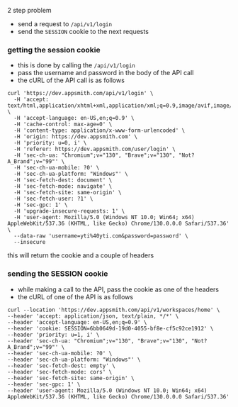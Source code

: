 2 step problem
- send a request to `/api/v1/login` 
- send the `SESSION` cookie to the next requests

### getting the session cookie
- this is done by calling the `/api/v1/login`
- pass the username and password in the body of the API call
- the cURL of the API call is as follows
```curl
curl 'https://dev.appsmith.com/api/v1/login' \
  -H 'accept: text/html,application/xhtml+xml,application/xml;q=0.9,image/avif,image/webp,image/apng,*/*;q=0.8' \
  -H 'accept-language: en-US,en;q=0.9' \
  -H 'cache-control: max-age=0' \
  -H 'content-type: application/x-www-form-urlencoded' \
  -H 'origin: https://dev.appsmith.com' \
  -H 'priority: u=0, i' \
  -H 'referer: https://dev.appsmith.com/user/login' \
  -H 'sec-ch-ua: "Chromium";v="130", "Brave";v="130", "Not?A_Brand";v="99"' \
  -H 'sec-ch-ua-mobile: ?0' \
  -H 'sec-ch-ua-platform: "Windows"' \
  -H 'sec-fetch-dest: document' \
  -H 'sec-fetch-mode: navigate' \
  -H 'sec-fetch-site: same-origin' \
  -H 'sec-fetch-user: ?1' \
  -H 'sec-gpc: 1' \
  -H 'upgrade-insecure-requests: 1' \
  -H 'user-agent: Mozilla/5.0 (Windows NT 10.0; Win64; x64) AppleWebKit/537.36 (KHTML, like Gecko) Chrome/130.0.0.0 Safari/537.36' \
  --data-raw 'username=yti%40yti.com&password=password' \
  --insecure
```

this will return the cookie and a couple of headers

### sending the SESSION cookie
- while making a call to the API, pass the cookie as one of the headers
- the cURL of one of the API is as follows
```curl
curl --location 'https://dev.appsmith.com/api/v1/workspaces/home' \
--header 'accept: application/json, text/plain, */*' \
--header 'accept-language: en-US,en;q=0.9' \
--header 'cookie: SESSION=6bb0649d-19d0-4055-bf8e-cf5c92ce1912' \
--header 'priority: u=1, i' \
--header 'sec-ch-ua: "Chromium";v="130", "Brave";v="130", "Not?A_Brand";v="99"' \
--header 'sec-ch-ua-mobile: ?0' \
--header 'sec-ch-ua-platform: "Windows"' \
--header 'sec-fetch-dest: empty' \
--header 'sec-fetch-mode: cors' \
--header 'sec-fetch-site: same-origin' \
--header 'sec-gpc: 1' \
--header 'user-agent: Mozilla/5.0 (Windows NT 10.0; Win64; x64) AppleWebKit/537.36 (KHTML, like Gecko) Chrome/130.0.0.0 Safari/537.36'
```
